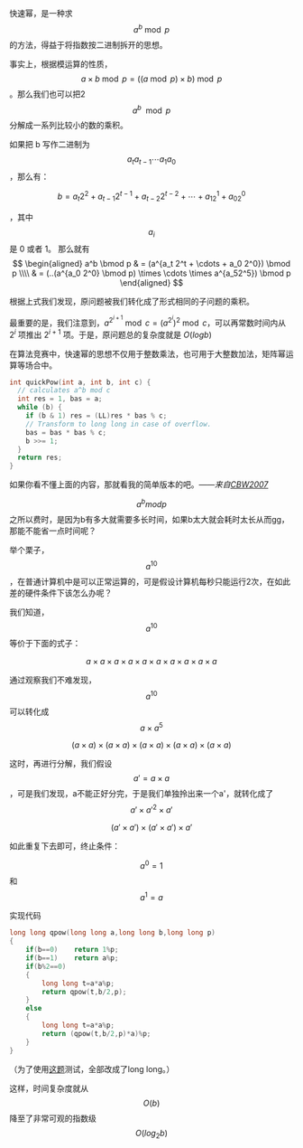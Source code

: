 快速幂，是一种求 $$a^b \bmod p$$ 的方法，得益于将指数按二进制拆开的思想。

事实上，根据模运算的性质，$$a \times b \bmod p = ((a \bmod p) \times b) \bmod p$$。那么我们也可以把2 $$a^b \mod p$$ 分解成一系列比较小的数的乘积。

如果把 b 写作二进制为 $$a_ta_{t-1} \cdots a_1a_0$$，那么有：

$$
b = a_t2^2 + a_{t-1}2^{t-1} + a_{t-2}2^{t-2} + \cdots + a_12^1 + a_02^0
$$

，其中 $$a_i$$ 是 0 或者 1。
那么就有
$$
\begin{aligned}
a^b \bmod p & = (a^{a_t 2^t + \cdots + a_0 2^0}) \bmod p \\\\
& = (..(a^{a_0 2^0} \bmod p) \times \cdots \times a^{a_52^5}) \bmod p
\end{aligned}
$$

根据上式我们发现，原问题被我们转化成了形式相同的子问题的乘积。

最重要的是，我们注意到，$a^{2^{i+1}} \bmod c = (a^{2^i})^2 \bmod c$，可以再常数时间内从 $2^i$ 项推出 $2^{i+1}$ 项。于是，原问题总的复杂度就是 $O(logb)$

在算法竞赛中，快速幂的思想不仅用于整数乘法，也可用于大整数加法，矩阵幂运算等场合中。

```c++
int quickPow(int a, int b, int c) {
  // calculates a^b mod c
  int res = 1, bas = a;
  while (b) {
    if (b & 1) res = (LL)res * bas % c;
    // Transform to long long in case of overflow.
    bas = bas * bas % c;
    b >>= 1;
  }
  return res;
}
```



如果你看不懂上面的内容，那就看我的简单版本的吧。*——来自[CBW2007](https://github.com/CBW2007)*

$$a^b mod p$$ 之所以费时，是因为b有多大就需要多长时间，如果b太大就会耗时太长从而gg，那能不能省一点时间呢？

举个栗子，$$a^{10}$$ ，在普通计算机中是可以正常运算的，可是假设计算机每秒只能运行2次，在如此差的硬件条件下该怎么办呢？

我们知道，$$a^{10}$$等价于下面的式子：

$$a \times a \times a \times a \times a \times a \times a \times a \times a \times a$$

通过观察我们不难发现，$$a^{10}$$可以转化成$$a \times a^{5}$$

$$\left(a \times a \right) \times\left(a \times a \right) \times \left(a \times a \right) \times \left(a \times a \right) \times \left(a \times a \right)$$

这时，再进行分解，我们假设$$a' =a \times a $$，可是我们发现，a不能正好分完，于是我们单独拎出来一个a'，就转化成了$${a' \times a' }^{2} \times a'$$

$$\left (a' \times a'\right) \times\left (a' \times a'\right) \times a'$$

如此重复下去即可，终止条件：

$$a^0=1$$和$$a^1=a$$

实现代码

```c++
long long qpow(long long a,long long b,long long p)
{
	if(b==0)	return 1%p;
	if(b==1)	return a%p;
	if(b%2==0)
    {
		long long t=a*a%p;
		return qpow(t,b/2,p);
	}
    else 
    {
		long long t=a*a%p;
		return (qpow(t,b/2,p)*a)%p;
	}
}
```

（为了使用[这题](https://www.luogu.org/problemnew/show/P1226)测试，全部改成了long long。）

这样，时间复杂度就从$$O(b)$$降至了非常可观的指数级$$O(log_2b)$$
